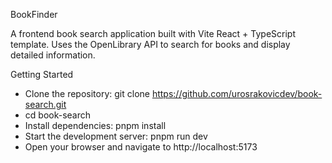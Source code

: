 BookFinder

A frontend book search application built with Vite React + TypeScript template. Uses the OpenLibrary API to search for books and display detailed information.

Getting Started
- Clone the repository: git clone https://github.com/urosrakovicdev/book-search.git
- cd book-search
- Install dependencies: pnpm install
- Start the development server: pnpm run dev
- Open your browser and navigate to http://localhost:5173
